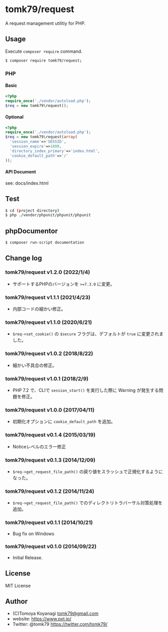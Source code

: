 tomk79/request
=======

A request management utilitiy for PHP.

## Usage

Execute `composer require` command.

```bash
$ composer require tomk79/request;
```


### PHP

#### Basic

```php
<?php
require_once('./vendor/autoload.php');
$req = new tomk79\request();
```

#### Optional

```php
<?php
require_once('./vendor/autoload.php');
$req = new tomk79\request(array(
  'session_name'=>'SESSID',
  'session_expire'=>1800,
  'directory_index_primary'=>'index.html',
  'cookie_default_path'=>'/'
));
```

#### API Document

see: docs/index.html


## Test

```bash
$ cd (project directory)
$ php ./vendor/phpunit/phpunit/phpunit
```

## phpDocumentor

```
$ composer run-script documentation
```


## Change log

### tomk79/request v1.2.0 (2022/1/4)

- サポートするPHPのバージョンを `>=7.3.0` に変更。

### tomk79/request v1.1.1 (2021/4/23)

- 内部コードの細かい修正。

### tomk79/request v1.1.0 (2020/6/21)

- `$req->set_cookie()` の `$secure` フラグは、デフォルトが `true` に変更されました。

### tomk79/request v1.0.2 (2018/8/22)

- 細かい不具合の修正。

### tomk79/request v1.0.1 (2018/2/9)

- PHP 7.2 で、CLIで `session_start()` を実行した際に Warning が発生する問題を修正。

### tomk79/request v1.0.0 (2017/04/11)

- 初期化オプションに `cookie_default_path` を追加。

### tomk79/request v0.1.4 (2015/03/19)

- Noticeレベルのエラー修正

### tomk79/request v0.1.3 (2014/12/09)

- `$req->get_request_file_path()` の戻り値をスラッシュで正規化するようになった。

### tomk79/request v0.1.2 (2014/11/24)

- `$req->get_request_file_path()` でのディレクトリトラバーサル対策処理を追加。

### tomk79/request v0.1.1 (2014/10/21)

- Bug fix on Windows

### tomk79/request v0.1.0 (2014/09/22)

- Initial Release.


## License

MIT License


## Author

- (C)Tomoya Koyanagi <tomk79@gmail.com>
- website: <https://www.pxt.jp/>
- Twitter: @tomk79 <https://twitter.com/tomk79/>
